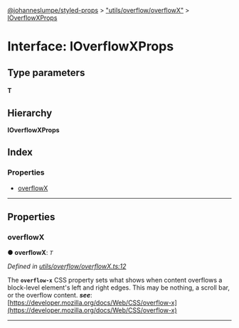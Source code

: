 [@johanneslumpe/styled-props](../README.md) > ["utils/overflow/overflowX"](../modules/_utils_overflow_overflowx_.md) > [IOverflowXProps](../interfaces/_utils_overflow_overflowx_.ioverflowxprops.md)

# Interface: IOverflowXProps

## Type parameters
#### T 
## Hierarchy

**IOverflowXProps**

## Index

### Properties

* [overflowX](_utils_overflow_overflowx_.ioverflowxprops.md#overflowx)

---

## Properties

<a id="overflowx"></a>

###  overflowX

**● overflowX**: *`T`*

*Defined in [utils/overflow/overflowX.ts:12](https://github.com/johanneslumpe/styled-props/blob/3abf398/src/utils/overflow/overflowX.ts#L12)*

The **`overflow-x`** CSS property sets what shows when content overflows a block-level element's left and right edges. This may be nothing, a scroll bar, or the overflow content.
*__see__*: [https://developer.mozilla.org/docs/Web/CSS/overflow-x](https://developer.mozilla.org/docs/Web/CSS/overflow-x)

___

